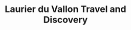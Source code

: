 ---
title: "Laurier du Vallon Travel and Discovery"
url: /toronto/laurier-du-vallon-travel-and-discovery/
shop: travel agency
---